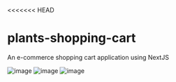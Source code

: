 <<<<<<< HEAD
# plants-shopping-cart
An e-commerce shopping cart application using NextJS

 ![image](https://github.com/user-attachments/assets/bca7ee83-eb80-4d56-a967-de5627a73df5)
 ![image](https://github.com/user-attachments/assets/bb0f6fbe-bf28-4245-83d5-dc635c8e701a)
 ![image](https://github.com/user-attachments/assets/ae528a4d-651c-4d63-9da6-1f8cb5b6be33)



